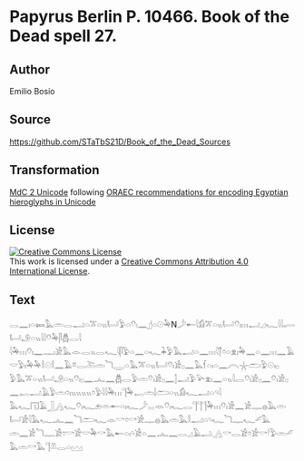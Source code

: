 # Papyrus Berlin P. 10466. Book of the Dead spell 27.

## Author 

Emilio Bosio

## Source 

https://github.com/STaTbS21D/Book_of_the_Dead_Sources

## Transformation 

[MdC 2 Unicode](https://statbs21d.github.io/mdc2unicode.html) following [ORAEC recommendations for encoding Egyptian hieroglyphs in Unicode](https://github.com/oraec/recommendations-encoding-hieroglyphs)

## License 

<a rel="license" href="http://creativecommons.org/licenses/by/4.0/"><img alt="Creative Commons License" style="border-width:0" src="https://i.creativecommons.org/l/by/4.0/88x31.png" /></a><br />This work is licensed under a <a rel="license" href="http://creativecommons.org/licenses/by/4.0/">Creative Commons Attribution 4.0 International License</a>.

## Text 

<hiero><rubrum>𓂋𓈖𓏤𓏏𓍃𓅓𓏛𓂋𓂝𓏏𓎁𓏏𓏭𓂡𓅱𓏏𓄣𓏤𓈖</rubrum>𓊨𓏏𓇳𓅆N𓌳𓄡𓇋𓀁𓎁𓏏𓏭𓂡𓄣𓏤𓏥𓂝𓈎𓆑𓇋𓇋𓂷𓂡𓄂𓏏𓏭𓇋𓇋𓄣𓅆𓋴𓆣𓂋𓇋<br>
𓇋𓅆𓏥𓄣𓏤𓈖𓊃𓏤𓀀𓅓𓁹𓂋𓏭𓂋𓆑𓇋𓋴𓅱𓏏𓈖𓏏𓆑𓇓𓅱𓅓𓂝𓏏𓈖𓏥𓇋𓐩𓏌𓏏𓁷𓏤𓅆𓈖𓏏𓈖𓏥𓈖𓄿𓎟𓅱𓏤𓅆𓅆𓎛𓇳𓎛𓈖𓄿𓎼𓂋𓍅𓏛𓆓𓇾𓏏𓅓𓎁𓏏𓏭𓂡𓄣𓏤𓀀𓊪𓈖𓅓𓆳𓏏𓏤𓏏𓈖𓇹𓇼𓂧𓅱𓇳𓏤𓊪<br>
𓅱𓅓𓎁𓏏𓏭𓂡𓄂𓏏𓏭𓄣𓏤𓊪𓈖𓂜𓈖𓆣𓂋𓅱𓏛𓄣𓏤𓀀𓊪𓈖𓂭𓂝𓅱𓅪𓁷𓏤𓈖𓏏𓏭𓇋𓂋𓄣𓏤𓀀𓊪𓈖𓄣𓏤𓀀𓊪𓈖𓉻𓂝𓄿𓅱𓏛𓏌𓏤𓏭𓏭𓏭𓏭𓏌𓅱𓇋𓇋𓅆𓏥𓊹𓅆𓉻𓏛𓌃𓂧𓏏𓏭𓀁𓆑𓂝𓏏𓄹𓇋<br>
𓅓𓆑𓉔𓄿𓃀𓂻𓆑𓄣𓏤𓆑𓂉𓏛𓄡𓏏𓏤𓆑𓌳𓂂𓂂𓁺𓄣𓏤𓆑𓂋𓊹𓊹𓊹𓅆𓏥𓄣𓏤𓀀𓈖𓀀𓊃𓐍𓅓𓏛𓂡𓀀𓇋𓅓𓆑𓂜𓈖𓆓𓂧𓆑𓁹𓎡𓏌𓎡𓀀𓊃𓐍𓅓𓏛𓅓𓎛𓂝𓏏𓄹𓆑𓆓𓊃𓆑𓄔𓅓<br>
𓏛𓈖𓀀𓆓𓊃𓀀𓏌𓎡𓀀𓎟𓅆𓎡𓅓𓄡𓏏𓏤𓄹𓀀𓏏𓈖𓂜𓈖𓂋𓈎𓄿𓂢𓂻𓎡𓂋𓀀𓏌𓀀𓎡𓎗𓅱𓏛𓄔𓅓𓏛𓎡𓅓𓊹𓌨𓂋𓏏𓈉<br></hiero>